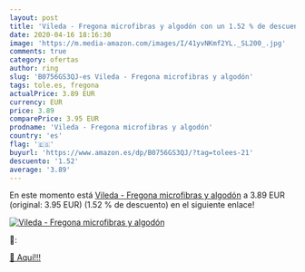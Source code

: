 ```yaml
---
layout: post
title: 'Vileda - Fregona microfibras y algodón con un 1.52 % de descuento'
date: 2020-04-16 18:16:30
image: 'https://m.media-amazon.com/images/I/41yvNKmf2YL._SL200_.jpg'
comments: true
category: ofertas
author: ring
slug: 'B0756GS3QJ-es Vileda - Fregona microfibras y algodón'
tags: tole.es, fregona
actualPrice: 3.89 EUR
currency: EUR
price: 3.89
comparePrice: 3.95 EUR
prodname: 'Vileda - Fregona microfibras y algodón'
country: 'es'
flag: '🇪🇸'
buyurl: 'https://www.amazon.es/dp/B0756GS3QJ/?tag=tolees-21'
descuento: '1.52'
average: '3.89'
---
```


En este momento está [Vileda - Fregona microfibras y algodón](https://www.amazon.es/dp/B0756GS3QJ/?tag=tolees-21) a 3.89 EUR (original: 3.95 EUR) (1.52 %  de descuento) en el siguiente enlace!

[![Vileda - Fregona microfibras y algodón](https://m.media-amazon.com/images/I/41yvNKmf2YL._SL200_.jpg)](https://www.amazon.es/dp/B0756GS3QJ/?tag=tolees-21)

🔎:


[🛒 Aquí!!!](https://www.amazon.es/dp/B0756GS3QJ/?tag=tolees-21)
